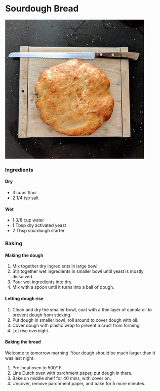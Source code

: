 # Sourdough Bread

<img alt="Baked Sourdough Boule" src="sourdough-bread.jpg" width=450 height=450/>

### Ingredients

#### Dry
- 3 cups flour
- 2 1/4 tsp salt

#### Wet
- 1 3/8 cup water
- 1 Tbsp dry activated yeast
- 2 Tbsp sourdough starter

### Baking

#### Making the dough
1. Mix together dry ingredients in large bowl.
2. Stir together wet ingredients in smaller bowl until yeast is mostly dissolved.
3. Pour wet ingredients into dry.
4. Mix with a spoon until it turns into a ball of dough.

#### Letting dough rise
1. Clean and dry the smaller bowl, coat with a thin layer of canola oil to prevent dough from sticking.
2. Put dough in smaller bowl, roll around to cover dough with oil.
3. Cover dough with plastic wrap to prevent a crust from forming.
4. Let rise overnight.

#### Baking the bread
Welcome to tomorrow morning! Your dough should be much larger than it was last night.
1. Pre-heat oven to 500° F.
2. Line Dutch oven with parchment paper, put dough in there.
3. Bake on middle shelf for 40 mins, with cover on.
4. Uncover, remove parchment paper, and bake for 5 more minutes.
